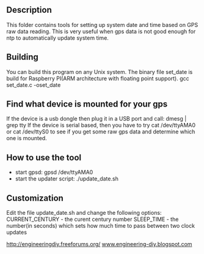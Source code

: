 ## Description
This folder contains tools for setting up system date and time based on GPS raw
data reading. This is very useful when gps data is not good enough for ntp to 
automatically update system time.


## Building
You can build this program on any Unix system. The binary file set_date is build
for Raspberry PI(ARM architecture with floating point support).
gcc set_date.c -oset_date


## Find what device is mounted for your gps
If the device is a usb dongle then plug it in a USB port and call:
dmesg | grep tty
If the device is serial based, then you have to try
cat /dev/ttyAMA0
or
cat /dev/ttyS0
to see if you get some raw gps data and determine which one is mounted.

## How to use the tool
- start gpsd:
gpsd /dev/ttyAMA0
- start the updater script: 
./update_date.sh


## Customization
Edit the file update_date.sh and change the following options:
CURRENT_CENTURY - the curent century number
SLEEP_TIME - the number(in seconds) which sets how much time to pass between two 
clock updates


http://engineeringdiy.freeforums.org/
www.engineering-diy.blogspot.com
